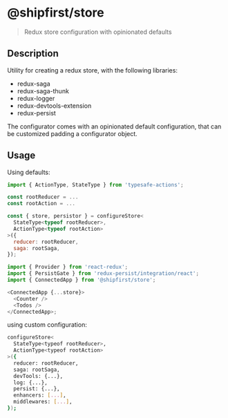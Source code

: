 # @shipfirst/store

> Redux store configuration with opinionated defaults

## Description

Utility for creating a redux store, with the following libraries:

- redux-saga
- redux-saga-thunk
- redux-logger
- redux-devtools-extension
- redux-persist

The configurator comes with an opinionated default configuration, that can be customized padding a configurator object.

## Usage

Using defaults:

```javascript
import { ActionType, StateType } from 'typesafe-actions';

const rootReducer = ...
const rootAction = ...

const { store, persistor } = configureStore<
  StateType<typeof rootReducer>,
  ActionType<typeof rootAction>
>({
  reducer: rootReducer,
  saga: rootSaga,
});
```

```javascript
import { Provider } from 'react-redux';
import { PersistGate } from 'redux-persist/integration/react';
import { ConnectedApp } from '@shipfirst/store';

<ConnectedApp {...store}>
  <Counter />
  <Todos />
</ConnectedApp>;
```

using custom configuration:

```sh
configureStore<
  StateType<typeof rootReducer>,
  ActionType<typeof rootAction>
>({
  reducer: rootReducer,
  saga: rootSaga,
  devTools: {...},
  log: {...},
  persist: {...},
  enhancers: [...],
  middlewares: [...],
});
```
